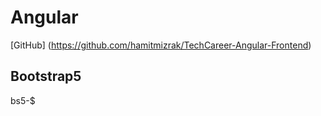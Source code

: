 # Angular 
[GitHub] (https://github.com/hamitmizrak/TechCareer-Angular-Frontend)


## Bootstrap5
bs5-$